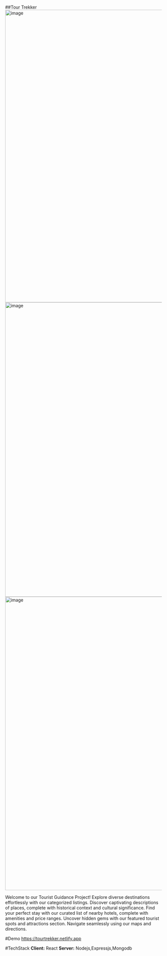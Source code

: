 ##Tour Trekker
<img width="941" alt="image" src="https://github.com/rdineshbabu2002/Travel_Guidance/assets/90496628/50ea24a1-f26d-4e43-b14c-03dda27f1b6b">
<img width="947" alt="image" src="https://github.com/rdineshbabu2002/Travel_Guidance/assets/90496628/647e4897-9fbf-4ccf-befe-55a62c531477">
<img width="944" alt="image" src="https://github.com/rdineshbabu2002/Travel_Guidance/assets/90496628/b7168032-03ba-40fe-bfe0-57888f61d63b">

<p>
  Welcome to our Tourist Guidance Project! Explore diverse destinations effortlessly with our categorized listings. Discover captivating descriptions of places, complete with historical context and cultural significance. Find your perfect stay with our curated list of nearby hotels, complete with amenities and price ranges. Uncover hidden gems with our featured tourist spots and attractions section. Navigate seamlessly using our maps and directions.
</p>

#Demo
https://tourtrekker.netlify.app

#TechStack
**Client:** React
**Server:** Nodejs,Expressjs,Mongodb
